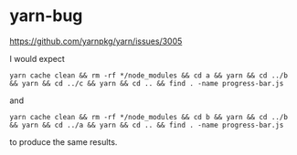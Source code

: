 # yarn-bug
https://github.com/yarnpkg/yarn/issues/3005

I would expect

    yarn cache clean && rm -rf */node_modules && cd a && yarn && cd ../b && yarn && cd ../c && yarn && cd .. && find . -name progress-bar.js

and

    yarn cache clean && rm -rf */node_modules && cd b && yarn && cd ../b && yarn && cd ../a && yarn && cd .. && find . -name progress-bar.js

to produce the same results.
